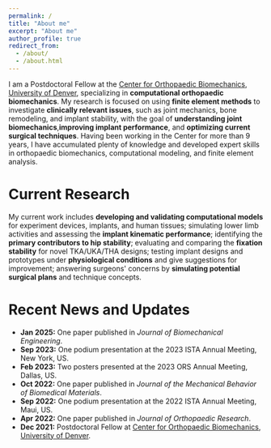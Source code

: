 ```yaml
---
permalink: /
title: "About me"
excerpt: "About me"
author_profile: true
redirect_from: 
  - /about/
  - /about.html
---
```


I am a Postdoctoral Fellow at the [Center for Orthopaedic Biomechanics](https://ritchieschool.du.edu/research-innovation/biomedical-devices/center-orthopaedic-biomechanics), [University of Denver](https://www.du.edu/), specializing in **computational orthopaedic biomechanics**. My research is focused on using **finite element methods** to investigate **clinically relevant issues**, such as joint mechanics, bone remodeling, and implant stability, with the goal of **understanding joint biomechanics**,**improving implant performance**, and **optimizing current surgical techniques**. Having been working in the Center for more than 9 years, I have accumulated plenty of knowledge and developed expert skills in orthopaedic biomechanics, computational modeling, and finite element analysis. 

Current Research
======
My current work includes **developing and validating computational models** for experiment devices, implants, and human tissues; simulating lower limb activities and assessing the **implant kinematic performance**; identifying the **primary contributors to hip stability**; evaluating and comparing the **fixation stability** for novel TKA/UKA/THA designs; testing implant designs and prototypes under **physiological conditions** and give suggestions for improvement; answering surgeons' concerns by **simulating potential surgical plans** and technique concepts.

Recent News and Updates
======
- **Jan 2025:** One paper published in *Journal of Biomechanical Engineering*.
- **Sep 2023:** One podium presentation at the 2023 ISTA Annual Meeting, New York, US.
- **Feb 2023:** Two posters presented at the 2023 ORS Annual Meeting, Dallas, US.
- **Oct 2022:** One paper published in *Journal of the Mechanical Behavior of Biomedical Materials*.
- **Sep 2022:** One podium presentation at the 2022 ISTA Annual Meeting, Maui, US.
- **Apr 2022:** One paper published in *Journal of Orthopaedic Research*.
- **Dec 2021:** Postdoctoral Fellow at [Center for Orthopaedic Biomechanics](https://ritchieschool.du.edu/research-innovation/biomedical-devices/center-orthopaedic-biomechanics), [University of Denver](https://www.du.edu/).
